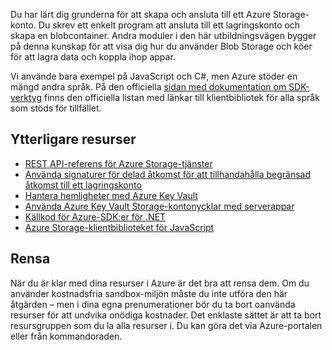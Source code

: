 Du har lärt dig grunderna för att skapa och ansluta till ett Azure Storage-konto. Du skrev ett enkelt program att ansluta till ett lagringskonto och skapa en blobcontainer. Andra moduler i den här utbildningsvägen bygger på denna kunskap för att visa dig hur du använder Blob Storage och köer för att lagra data och koppla ihop appar.

Vi använde bara exempel på JavaScript och C#, men Azure stöder en mängd andra språk. På den officiella [sidan med dokumentation om SDK-verktyg](https://docs.microsoft.com/azure/#pivot=sdkstools) finns den officiella listan med länkar till klientbibliotek för alla språk som stöds för tillfället.

## <a name="additional-resources"></a>Ytterligare resurser

- [REST API-referens för Azure Storage-tjänster](https://docs.microsoft.com/rest/api/storageservices/)
- [Använda signaturer för delad åtkomst för att tillhandahålla begränsad åtkomst till ett lagringskonto](https://docs.microsoft.com/azure/storage/common/storage-dotnet-shared-access-signature-part-1)
- [Hantera hemligheter med Azure Key Vault](https://docs.microsoft.com/learn/modules/manage-secrets-with-azure-key-vault/)
- [Använda Azure Key Vault Storage-kontonycklar med serverappar](https://docs.microsoft.com/azure/key-vault/key-vault-ovw-storage-keys)
- [Källkod för Azure-SDK:er för .NET](https://github.com/Azure/azure-sdk-for-net)
- [Azure Storage-klientbiblioteket för JavaScript](https://github.com/Azure/azure-storage-node#azure-storage-javascript-client-library-for-browsers)

## <a name="clean-up"></a>Rensa
<!---TODO: Update for sandbox?--->

När du är klar med dina resurser i Azure är det bra att rensa dem. Om du använder kostnadsfria sandbox-miljön måste du inte utföra den här åtgärden – men i dina egna prenumerationer bör du ta bort oanvända resurser för att undvika onödiga kostnader. Det enklaste sättet är att ta bort resursgruppen som du la alla resurser i. Du kan göra det via Azure-portalen eller från kommandoraden.